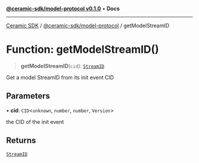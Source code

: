 [**@ceramic-sdk/model-protocol v0.1.0**](../README.md) • **Docs**

***

[Ceramic SDK](../../../README.md) / [@ceramic-sdk/model-protocol](../README.md) / getModelStreamID

# Function: getModelStreamID()

> **getModelStreamID**(`cid`): [`StreamID`](../../identifiers/classes/StreamID.md)

Get a model StreamID from its init event CID

## Parameters

• **cid**: `CID`\<`unknown`, `number`, `number`, `Version`\>

the CID of the init event

## Returns

[`StreamID`](../../identifiers/classes/StreamID.md)
